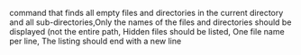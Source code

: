 command that finds all empty files and directories in the current directory and all sub-directories,Only the names of the files and directories should be displayed (not the entire path, Hidden files should be listed, One file name per line, The listing should end with a new line

